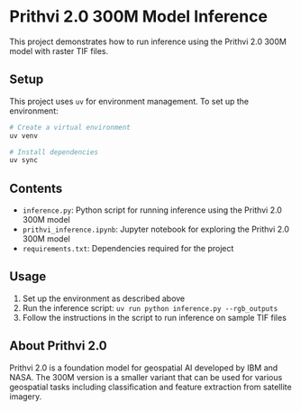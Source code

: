 # Prithvi 2.0 300M Model Inference

This project demonstrates how to run inference using the Prithvi 2.0 300M model with raster TIF files.

## Setup

This project uses `uv` for environment management. To set up the environment:

```bash
# Create a virtual environment
uv venv

# Install dependencies
uv sync

```

## Contents
- `inference.py`: Python script for running inference using the Prithvi 2.0 300M model
- `prithvi_inference.ipynb`: Jupyter notebook for exploring the Prithvi 2.0 300M model
- `requirements.txt`: Dependencies required for the project

## Usage

1. Set up the environment as described above
2. Run the inference script: `uv run python inference.py --rgb_outputs`
3. Follow the instructions in the script to run inference on sample TIF files

## About Prithvi 2.0

Prithvi 2.0 is a foundation model for geospatial AI developed by IBM and NASA. The 300M version is a smaller variant that can be used for various geospatial tasks including classification and feature extraction from satellite imagery.
